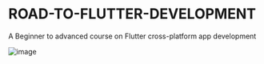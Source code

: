 # ROAD-TO-FLUTTER-DEVELOPMENT
A Beginner to advanced course on Flutter cross-platform app development


![image](https://github.com/user-attachments/assets/a5941729-bc8d-4f15-a941-b5c8e5c41e0e)



